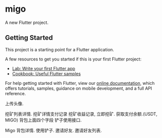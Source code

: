 # migo

A new Flutter project.

## Getting Started

This project is a starting point for a Flutter application.

A few resources to get you started if this is your first Flutter project:

- [Lab: Write your first Flutter app](https://flutter.dev/docs/get-started/codelab)
- [Cookbook: Useful Flutter samples](https://flutter.dev/docs/cookbook)

For help getting started with Flutter, view our
[online documentation](https://flutter.dev/docs), which offers tutorials,
samples, guidance on mobile development, and a full API reference.




上传头像.

挖矿列表详情.
挖矿详情支付记录
挖矿收益记录,
立即挖矿.
获取支付余额.(USDT, MIGO)
背包上面四个字段
铲子使用接口.

Migo
背包详情.
使用铲子.
邀请好友.
邀请好友列表.



